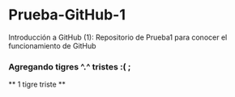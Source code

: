 # Prueba-GitHub-1
Introducción a GitHub (1): Repositorio de Prueba1 para conocer el funcionamiento de GitHub


### Agregando tigres ^.^ tristes :( ;

** 1 tigre triste **
